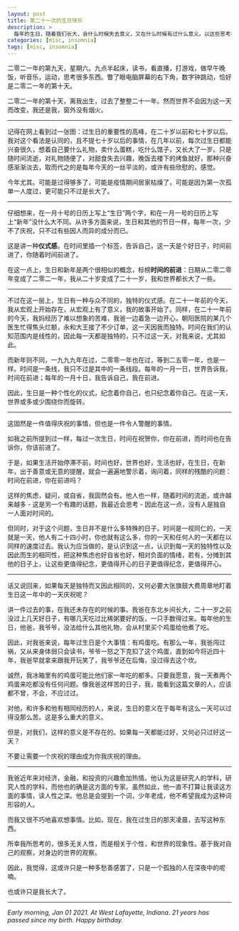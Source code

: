 ```yaml
---
layout: post
title: 第二十一次的生日快乐
description: >
  每年的生日，随着我们长大，会什么时候失去意义，又在什么时候有过什么意义。以这些思考祝自己生日快乐。
categories: [misc, insomnia]
tags: [misc, insomnia]
---
```


二零二一年的第九天，星期六。九点半起床，读书，看直播，打游戏，做早午晚饭，听音乐，运动，思考很多东西。瞥了眼电脑屏幕的右下角，数字钟跳动，恰好是二零二一年的第十天。

二零二一年的第十天，离我出生，过去了整整二十一年。然而世界不会因为这一天而改变，我还是我，窗外没有烟火。

---

记得在网上看到过一张图：过生日的重要性的高峰，在二十岁以前和七十岁以后。我对这个看法是认同的，且不提七十岁以后的事情，在几年以前，每次过生日都能兴奋很久，想着自己要什么礼物，卖什么蛋糕，吃什么馆子，又长大了一岁。只是随时间流逝，对礼物随便了，对甜食失去兴趣，晚饭去楼下的烤鱼就好，那种兴奋感渐渐淡去，取而代之的是每年今天的一丝平淡的，或许有些欣慰的，感觉。

今年尤其。可能是过得够多了，可能是疫情期间居家枯燥了，可能是因为第一次孤单一人度过，更可能只不过是长大了。

---

仔细想来，在一月十号的日历上写上“生日”两个字，和在一月一号的日历上写上“新年”没什么大不同。从许多方面来说，生日和其他的节日一样，每年一次，少不了庆祝，只不过有些因人而异的成分而已。

这是讲一种**仪式感**。在时间里插一个标签，告诉自己，这一天是个好日子，时间前进了，你随着时间前进了。

在这一点上，生日和新年是两个很相似的概念，标榜**时间的前进**：日期从二零二零年变成了二零二一年，我从二十岁变成了二十一岁，我和世界都长大了一些。

---

不过在这一层上，生日有一种与众不同的，独特的仪式感。在二十一年前的今天，我从宏观上开始存在，从宏观上有了意义，我的故事开始了。同样，在二十一年前的今天，我妈经历了难以想象的苦难，我爸一边着急一边开心，朝阳医院的某几个医生忙得焦头烂额，永和大王接了不少订单，这一天因我而独特。时间在我们的认知范围内是线性的，因此每一天都是独特的，只不过这一天，对我来说，尤其如此。

而新年则不同，一九九九年在过，二零零一年也在过，等到二五零一年，也是一样。时间是一条线，我只不过是其中的一条线段。每年的一月一日，世界告诉我，时间在前进；每年的一月十日，我告诉自己，我在前进。

因此，生日是一种个性化的仪式，纪念着你自己，也只纪念着你自己。在这一天，世界或多或少围绕你而旋转。

---

这固然是一件值得庆祝的事情，但也是一件令人警醒的事情。

如我之前所提到过一样，每过一次生日，时间在祝贺你，你在前进，而时间也在告诉你，你该前进了。

于是，如果生活开始停滞不前，时间也好，世界也好，生活也好，在生日，在新年，出于善意或无意的提醒，就会一遍遍地警示着，询问着，同样的残酷的问题：时间在前进，你在前进吗？

这样的焦虑，疑问，或自省，我固然会有。他人也一样，随着时间的流逝，或许越来越多 - 这是另一个有趣的话题，我最近会思考 - 因此在这一点，没有人是独自一人面对时间的。

但同时，对于这个问题，生日并不是什么多特殊的日子。时间是一视同仁的，一天就是一天，他人有二十四小时，你也就有这么多，你的一天和任何人的一天都在以同样的速度过去。我认为应当做的，是认识到这一点，认识到每一天的独特性以及因此而生的相同性，把这种焦虑也好自省也好，相对负面的情绪，若有，分摊到其他的日子上，让这些更值得纪念，更值得开心的日子更值得纪念，更值得开心。

---

话又说回来，如果每天是独特而又因此相同的，又何必要大张旗鼓大费周章地盯着生日这一年中的一天庆祝呢？

讲一件过去的事，在我还未存在的时候的事。我爸在东北乡间长大，二十一岁之前没过上几天好日子，有哪几天吃过比稀粥要好的饭，一只手数得过来。每年他的生日，他爸，我爷爷，没法给什么其他礼物，会从村里买个鸡蛋给他煮了吃。

因此，对我爸来说，每年过生日是个大事情：有鸡蛋吃。有那么一年，我爸闯过祸，又从来身体弱只会读书，爷爷一怒之下克扣了这个鸡蛋，直到如今将近四十年，我爸早就拿来跟我开玩笑了，我爷爷还在后悔，没过得去这个坎。

诚然，我冰箱里有的鸡蛋可能比他们家一年吃的都多。只要我愿意，我一天煮两个鸡蛋来吃都没有任何问题。像我爸这样苦的日子，我，能看到这篇文章的人，应该都不曾，不会，不应过过。

对他，和许多和他有相同经历的人，来说，生日的意义在于每年有这么一天可以过得没那么苦。这是多么重大的意义。

但是，对我们，这样的意义是不存在的。如果每一天都能过好，又何必只过好这一天？

不要让需要一个庆祝的理由成为你我庆祝的理由。

---

我爸近年来对经济，金融，和投资的兴趣愈加热情。他认为这是研究人的学科，研究人性的学科，而他也的确是这方面的专家。虽然如此，他一直不打算让我读这方面的事情，读人性之深。他总是会提到一个词，少年老成，他不希望我成为这种词形容的人。

而我又很不巧地喜欢想事情。比如，现在，我在过生日的那天凌晨，去写这种东西。

所幸我所思考的，很多无关人性，而是相关于个性，和世界的现象性。基于我对自己的观察，对身边的世界的观察。

因此，我觉得，这或许只是一种多愁善感罢了，只是一个孤独的人在深夜中的呢喃。

也或许只是我长大了。

---

*Early morning, Jan 01 2021. At West Lafayette, Indiana. 21 years has passed since my birth. Happy birthday.*